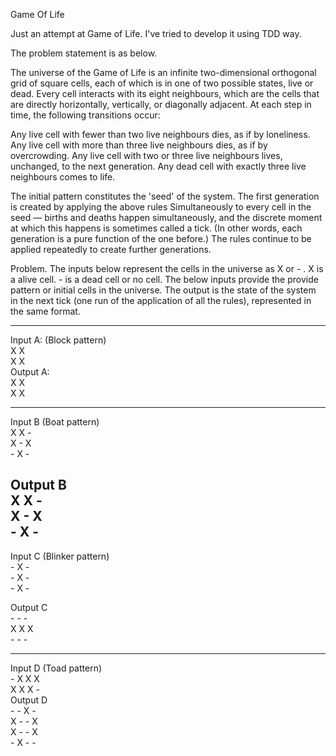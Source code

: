 Game Of Life

Just an attempt at Game of Life. I've tried to develop it using TDD way. 

The problem statement is as below. 

 
The universe of the Game of Life is an infinite two-dimensional orthogonal grid of square cells, each of which is in one of two possible states, live or dead. Every cell interacts with its eight neighbours, which are the cells that are directly horizontally, vertically, or diagonally adjacent. At each step in time, the following transitions occur:

Any live cell with fewer than two live neighbours dies, as if by loneliness.
Any live cell with more than three live neighbours dies, as if by overcrowding.
Any live cell with two or three live neighbours lives, unchanged, to the next generation.
Any dead cell with exactly three live neighbours comes to life.


The initial pattern constitutes the 'seed' of the system. The first generation is created by applying the above rules Simultaneously to every cell in the seed — births and deaths happen simultaneously, and the discrete moment at which this happens is sometimes called a tick. (In other words, each generation is a pure function of the one before.) The rules continue to be applied repeatedly to create further generations.
 
Problem.
The inputs below represent the cells in the universe as X or - . X is a alive cell. - is a dead cell or no cell. The below inputs provide the provide pattern or initial cells in the universe. The output is the state of the system in the next tick (one run of the application of all the rules), represented in the same format.
 
-------------------------------------------------------------------------------------------
Input A:
(Block pattern)
	<br/>
	X X
	<br/>
	X X
	<br/>
Output A:
	<br/>
	X X
	<br/>
	X X
	<br/>
 
-------------------------------------------------------------------------------------------
Input B
(Boat pattern)
	<br/>
	X X -
	<br/>
	X - X
	<br/>
	- X -
	<br/> 

Output B
	<br/>
	X X -
	<br/>
	X - X
	<br/>
	- X -
 	<br/>
-------------------------------------------------------------------------------------------
Input C
(Blinker pattern)
	<br/>
	- X -
	<br/>
	- X -
	<br/>
	- X -
	<br/>

Output C
	<br/>
	- - -
	<br/>
	X X X
	<br/>
	- - -
	<br/>
	
-------------------------------------------------------------------------------------------
Input D
(Toad pattern)
	<br/>
	- X X X
	<br/>
	X X X -
	<br/>
Output D
	<br/>
	- - X -
	<br/>
	X - - X
	<br/>
	X - - X
	<br/>
	- X - -
	<br/>
